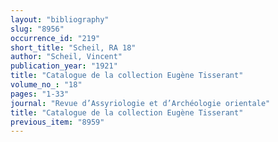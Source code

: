 ```yaml
---
layout: "bibliography"
slug: "8956"
occurrence_id: "219"
short_title: "Scheil, RA 18"
author: "Scheil, Vincent"
publication_year: "1921"
title: "Catalogue de la collection Eugène Tisserant"
volume_no_: "18"
pages: "1-33"
journal: "Revue d’Assyriologie et d’Archéologie orientale"
title: "Catalogue de la collection Eugène Tisserant"
previous_item: "8959"
---
```

